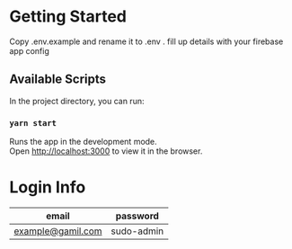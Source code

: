 
# Getting Started 
  Copy .env.example and rename it to .env . fill up details with your firebase app config 


## Available Scripts

In the project directory, you can run:

### `yarn start`

Runs the app in the development mode.<br />
Open [http://localhost:3000](http://localhost:3000) to view it in the browser.

# Login Info

| email         | password          |
| ------------- |:-------------:|
| example@gamil.com     | sudo-admin | 
